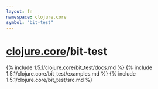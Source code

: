 ```yaml
---
layout: fn
namespace: clojure.core
symbol: "bit-test"
---
```


# [clojure.core](../)/bit-test

{% include 1.5.1/clojure.core/bit_test/docs.md %}
{% include 1.5.1/clojure.core/bit_test/examples.md %}
{% include 1.5.1/clojure.core/bit_test/src.md %}

